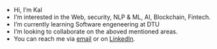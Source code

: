 - Hi, I’m Kal
-  I’m interested in the Web, security, NLP & ML, AI, Blockchain, Fintech.
-  I’m currently learning Software engeneering at DTU
-  I’m looking to collaborate on the aboved mentioned areas.
-  You can reach me via [email](mailto:wx1@outlook.dk) or on [LinkedIn](https://www.linkedin.com/in/jor-orgs/).



<!---
max-dtu/max-dtu is a ✨ special ✨ repository because its `README.md` (this file) appears on your GitHub profile.
You can click the Preview link to take a look at your changes.
--->
